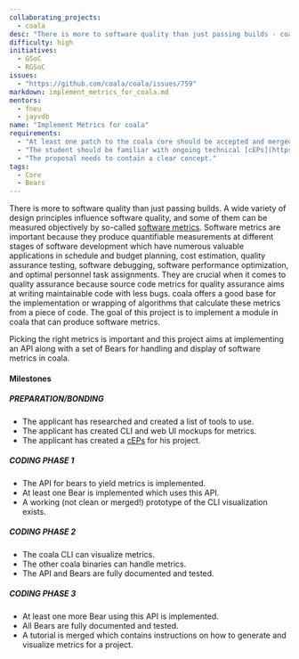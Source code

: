```yaml
---
collaborating_projects:
  - coala
desc: "There is more to software quality than just passing builds - coala should support generating metrics for your code."
difficulty: high
initiatives:
  - GSoC
  - RGSoC
issues:
  - "https://github.com/coala/coala/issues/759"
markdown: implement_metrics_for_coala.md
mentors:
  - fneu
  - jayvdb
name: "Implement Metrics for coala"
requirements:
  - "At least one patch to the coala core should be accepted and merged."
  - "The student should be familiar with ongoing technical [cEPs](https://coala.io/cep)."
  - "The proposal needs to contain a clear concept."
tags:
  - Core
  - Bears
---
```

There is more to software quality than just passing builds. A wide variety
of design principles influence software quality, and some of them can be
measured objectively by so-called
[software metrics](https://en.wikipedia.org/wiki/Software_metric).
Software metrics are important because they produce quantifiable measurements
at different stages of software development which have numerous valuable
applications in schedule and budget planning, cost estimation, quality
assurance testing, software debugging, software performance optimization, and
optimal personnel task assignments. They are crucial when it comes to quality
assurance because source code metrics for quality assurance aims at writing
maintainable code with less bugs. coala offers a good base for the
implementation or wrapping of algorithms that calculate these metrics from a
piece of code. The goal of this project is to implement a module in coala that
can produce software metrics.

Picking the right metrics is important and this project aims at implementing
an API along with a set of Bears for handling and display of software metrics
in coala.

#### Milestones

##### PREPARATION/BONDING

* The applicant has researched and created a list of tools to use.
* The applicant has created CLI and web UI mockups for metrics.
* The applicant has created a [cEPs](https://coala.io/cep) for his project.

##### CODING PHASE 1

* The API for bears to yield metrics is implemented.
* At least one Bear is implemented which uses this API.
* A working (not clean or merged!) prototype of the CLI visualization
  exists.

##### CODING PHASE 2

* The coala CLI can visualize metrics.
* The other coala binaries can handle metrics.
* The API and Bears are fully documented and tested.

##### CODING PHASE 3

* At least one more Bear using this API is implemented.
* All Bears are fully documented and tested.
* A tutorial is merged which contains instructions on how to generate and
  visualize metrics for a project.
